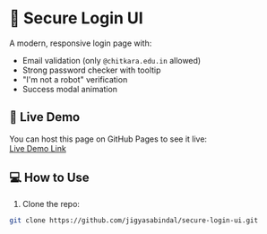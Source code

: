 # 🔐 Secure Login UI

A modern, responsive login page with:

- Email validation (only `@chitkara.edu.in` allowed)
- Strong password checker with tooltip
- "I'm not a robot" verification
- Success modal animation

## 🚀 Live Demo
You can host this page on GitHub Pages to see it live:  
[Live Demo Link](https://jigyasabindal.github.io/secure-login-ui/login.html)

## 💻 How to Use
1. Clone the repo:
```bash
git clone https://github.com/jigyasabindal/secure-login-ui.git
